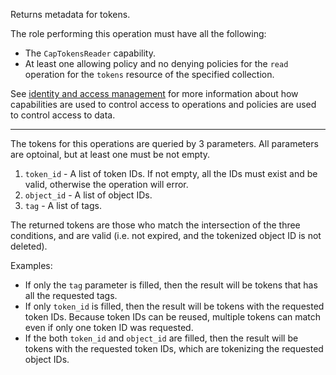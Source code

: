 Returns metadata for tokens. 

The role performing this operation must have all the following:
- The `CapTokensReader` capability.
- At least one allowing policy and no denying policies for the `read` operation for the `tokens` resource of the
  specified collection.

See [identity and access management](/data-security/identity-and-access-management) for more information about how
capabilities are used to control access to operations and policies are used to control access to data.

--- 

The tokens for this operations are queried by 3 parameters. All parameters are optoinal, but at least one must be not empty.
1. `token_id` - A list of token IDs. If not empty, all the IDs must exist and be valid, otherwise the operation will error.
2. `object_id` - A list of object IDs.
3. `tag` - A list of tags.

The returned tokens are those who match the intersection of the three conditions, and are valid (i.e. not expired, and the tokenized object ID is not deleted).

Examples: 
* If only the `tag` parameter is filled, then the result will be tokens that has all the requested tags. 
* If only `token_id` is filled, then the result will be tokens with the requested token IDs. Because token IDs can be reused, multiple tokens can match even if only one token ID was requested. 
* If the both `token_id` and `object_id` are filled, then the result will be tokens with the requested token IDs, which are tokenizing the requested object IDs.